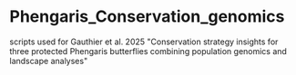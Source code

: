 # Phengaris_Conservation_genomics

scripts used for Gauthier et al. 2025 "Conservation strategy insights for three protected Phengaris butterflies combining population genomics and landscape analyses"
